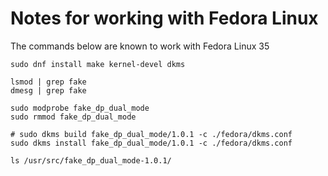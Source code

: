 # Notes for working with Fedora Linux

The commands below are known to work with Fedora Linux 35

    sudo dnf install make kernel-devel dkms

    lsmod | grep fake
    dmesg | grep fake

    sudo modprobe fake_dp_dual_mode
    sudo rmmod fake_dp_dual_mode

    # sudo dkms build fake_dp_dual_mode/1.0.1 -c ./fedora/dkms.conf
    sudo dkms install fake_dp_dual_mode/1.0.1 -c ./fedora/dkms.conf

    ls /usr/src/fake_dp_dual_mode-1.0.1/
